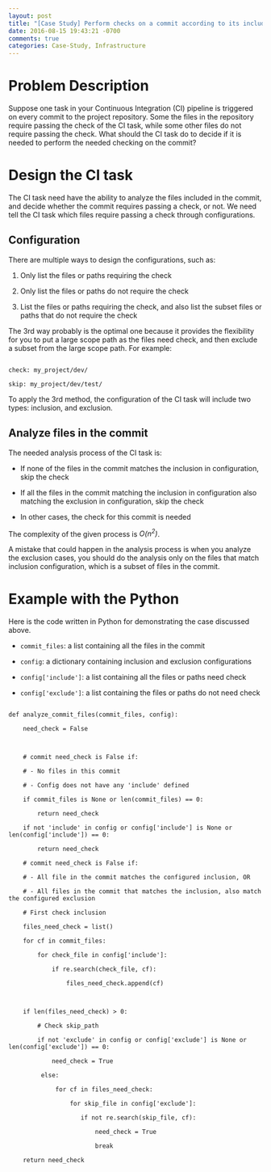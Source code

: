 ```yaml
---
layout: post
title: "[Case Study] Perform checks on a commit according to its included files"
date: 2016-08-15 19:43:21 -0700
comments: true
categories: Case-Study, Infrastructure
---
```


# Problem Description

Suppose one task in your Continuous Integration (CI) pipeline is triggered on every commit to the project repository. Some the files in the repository require passing the check of the CI task, while some other files do not require passing the check. What should the CI task do to decide if it is needed to perform the needed checking on the commit?

# Design the CI task

The CI task need have the ability to analyze the files included in the commit, and decide whether the commit requires passing a check, or not. We need tell the CI task which files require passing a check through configurations.

<!--more--> 

## Configuration

There are multiple ways to design the configurations, such as:

1. Only list the files or paths requiring the check

2. Only list the files or paths do not require the check

3. List the files or paths requiring the check, and also list the subset files or paths that do not require the check

The 3rd way probably is the optimal one because it provides the flexibility for you to put a large scope path as the files need check, and then exclude a subset from the large scope path. For example:

```

check: my_project/dev/

skip: my_project/dev/test/

```

To apply the 3rd method, the configuration of the CI task will include two types: inclusion, and exclusion.

## Analyze files in the commit

The needed analysis process of the CI task is:

- If none of the files in the commit matches the inclusion in configuration, skip the check

- If all the files in the commit matching the inclusion in configuration also matching the exclusion in configuration, skip the check

- In other cases, the check for this commit is needed

The complexity of the given process is *O(n<sup>2</sup>)*.

A mistake that could happen in the analysis process is when you analyze the exclusion cases, you should do the analysis only on the files that match inclusion configuration, which is a subset of files in the commit.

# Example with the Python

Here is the code written in Python for demonstrating the case discussed above.

- ```commit_files```: a list containing all the files in the commit

- ```config```: a dictionary containing inclusion and exclusion configurations

- ```config['include']```: a list containing all the files or paths need check

- ```config['exclude']```: a list containing the files or paths do not need check

```

def analyze_commit_files(commit_files, config):

    need_check = False    

    

    # commit need_check is False if:    

    # - No files in this commit    

    # - Config does not have any 'include' defined    

    if commit_files is None or len(commit_files) == 0:

        return need_check

    if not 'include' in config or config['include'] is None or len(config['include']) == 0:

        return need_check

    # commit need_check is False if:    

    # - All file in the commit matches the configured inclusion, OR    

    # - All files in the commit that matches the inclusion, also match the configured exclusion    

    # First check inclusion    

    files_need_check = list()

    for cf in commit_files:

        for check_file in config['include']:            

            if re.search(check_file, cf):                            

                files_need_check.append(cf)

    

    if len(files_need_check) > 0:

        # Check skip_path

        if not 'exclude' in config or config['exclude'] is None or len(config['exclude']) == 0:

            need_check = True

         else:

             for cf in files_need_check:

                 for skip_file in config['exclude']:                         

                    if not re.search(skip_file, cf):                       

                        need_check = True

                        break

    return need_check

```


